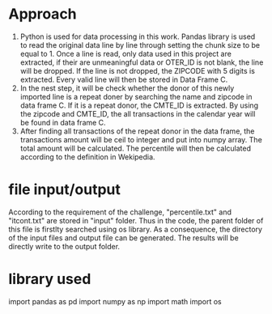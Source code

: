 
# Approach
1. Python is used for data processing in this work. Pandas library is used to read the original data line by line through setting the chunk size to be equal to 1. Once a line is read, only data used in this project are extracted, if their are unmeaningful data or OTER_ID is not blank, the line will be dropped. If the line is not dropped, the ZIPCODE with 5 digits is extracted. Every valid line will then be stored in Data Frame C. 
2. In the nest step, it will be check whether the donor of this newly imported line is a repeat doner by searching the name and zipcode in data frame C. If it is a repeat donor, the CMTE_ID is extracted. By using the zipcode and CMTE_ID, the all transactions in the calendar year will be found in data frame C.
3. After finding all transactions of the repeat donor in the data frame, the transactions amount will be ceil to integer and put into numpy array. The total amount will be calculated. The percentile will then be calculated according to the definition in Wekipedia.

# file input/output

According to the requirement of the challenge, "percentile.txt" and "itcont.txt" are stored in "input" folder. Thus in the code, the parent folder of this file is firstlty searched using os library. As a consequence, the directory of the input files and output file can be generated. The results will be directly write to the output folder.

# library used

import pandas as pd
import numpy as np
import math
import os


